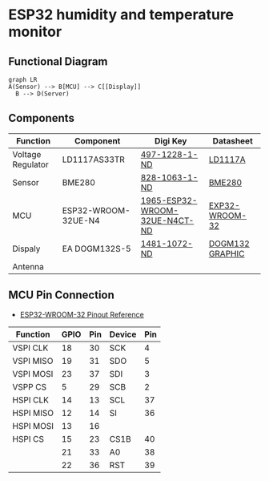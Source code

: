 ESP32 humidity and temperature monitor
======================================

Functional Diagram
------------------

```mermaid
graph LR
A(Sensor) --> B[MCU] --> C[[Display]]
  B --> D(Server)
```

Components
----------

| Function          | Component           | Digi Key                                                                                                                   | Datasheet                                                                                                                                                                              |
| ----------------- | ------------------- | -------------------------------------------------------------------------------------------------------------------------- | -------------------------------------------------------------------------------------------------------------------------------------------------------------------------------------- |
| Voltage Regulator | LD1117AS33TR        | [497-1228-1-ND](https://www.digikey.com/en/products/detail/stmicroelectronics/LD1117AS33TR/585752)                         | [LD1117A](https://www.st.com/content/ccc/resource/technical/document/datasheet/a5/c3/3f/c9/2b/15/40/49/CD00002116.pdf/files/CD00002116.pdf/jcr:content/translations/en.CD00002116.pdf) |
| Sensor            | BME280              | [828-1063-1-ND](https://www.digikey.com/en/products/detail/bosch-sensortec/BME280/6136306)                                 | [BME280](https://www.bosch-sensortec.com/media/boschsensortec/downloads/datasheets/bst-bme280-ds002.pdf)                                                                               |
| MCU               | ESP32-WROOM-32UE-N4 | [1965-ESP32-WROOM-32UE-N4CT-ND](https://www.digikey.com/en/products/detail/espressif-systems/ESP32-WROOM-32UE-N4/11613176) | [EXP32-WROOM-32](https://www.espressif.com/sites/default/files/documentation/esp32-wroom-32e_esp32-wroom-32ue_datasheet_en.pdf)                                                        |
| Dispaly           | EA DOGM132S-5       | [1481-1072-ND](https://www.digikey.com/en/products/detail/display-visions/EA-DOGM132S-5/4896711)                           | [DOGM132 GRAPHIC](https://www.lcd-module.de/eng/pdf/grafik/dogm132-5e.pdf)                                                                                                             |
| Antenna           |                     |                                                                                                                            |                                                                                                                                                                                        |

MCU Pin Connection
------------------

* [ESP32-WROOM-32 Pinout Reference](https://lastminuteengineers.com/esp32-wroom-32-pinout-reference)

| Function  | GPIO | Pin | Device | Pin |
| --------- | ---- | --- | ------ | --- |
| VSPI CLK  | 18   | 30  | SCK    | 4   |
| VSPI MISO | 19   | 31  | SDO    | 5   |
| VSPI MOSI | 23   | 37  | SDI    | 3   |
| VSPP CS   | 5    | 29  | SCB    | 2   |
| HSPI CLK  | 14   | 13  | SCL    | 37  |
| HSPI MISO | 12   | 14  | SI     | 36  |
| HSPI MOSI | 13   | 16  |        |     |
| HSPI CS   | 15   | 23  | CS1B   | 40  |
|           | 21   | 33  | A0     | 38  |
|           | 22   | 36  | RST    | 39  |